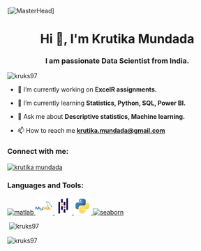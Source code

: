 
[![MasterHead](https://0901.static.prezi.com/preview/v2/6fdh6ajcit6hspavtvthz7l7h36jc3sachvcdoaizecfr3dnitcq_3_0.png)]
<h1 align="center">Hi 👋, I'm Krutika Mundada</h1>
<h3 align="center">I am passionate Data Scientist from India.</h3>

<p align="left"> <img src="https://komarev.com/ghpvc/?username=kruks97&label=Profile%20views&color=0e75b6&style=flat" alt="kruks97" /> </p>



- 🔭 I’m currently working on **ExcelR assignments.**

- 🌱 I’m currently learning **Statistics, Python, SQL, Power BI.**

- 💬 Ask me about **Descriptive statistics, Machine learning.**

- 📫 How to reach me **krutika.mundada@gmail.com**

<h3 align="left">Connect with me:</h3>
<p align="left">
<a href="https://kaggle.com/krutika mundada" target="blank"><img align="center" src="https://raw.githubusercontent.com/rahuldkjain/github-profile-readme-generator/master/src/images/icons/Social/kaggle.svg" alt="krutika mundada" height="30" width="40" /></a>
</p>

<h3 align="left">Languages and Tools:</h3>
<p align="left"> <a href="https://www.mathworks.com/" target="_blank" rel="noreferrer"> <img src="https://upload.wikimedia.org/wikipedia/commons/2/21/Matlab_Logo.png" alt="matlab" width="40" height="40"/> </a> <a href="https://www.mysql.com/" target="_blank" rel="noreferrer"> <img src="https://raw.githubusercontent.com/devicons/devicon/master/icons/mysql/mysql-original-wordmark.svg" alt="mysql" width="40" height="40"/> </a> <a href="https://pandas.pydata.org/" target="_blank" rel="noreferrer"> <img src="https://raw.githubusercontent.com/devicons/devicon/2ae2a900d2f041da66e950e4d48052658d850630/icons/pandas/pandas-original.svg" alt="pandas" width="40" height="40"/> </a> <a href="https://www.python.org" target="_blank" rel="noreferrer"> <img src="https://raw.githubusercontent.com/devicons/devicon/master/icons/python/python-original.svg" alt="python" width="40" height="40"/> </a> <a href="https://seaborn.pydata.org/" target="_blank" rel="noreferrer"> <img src="https://seaborn.pydata.org/_images/logo-mark-lightbg.svg" alt="seaborn" width="40" height="40"/> </a> </p>

<p>&nbsp;<img align="center" src="https://github-readme-stats.vercel.app/api?username=kruks97&show_icons=true&locale=en" alt="kruks97" /></p>

<p><img align="center" src="https://github-readme-streak-stats.herokuapp.com/?user=kruks97&" alt="kruks97" /></p>


